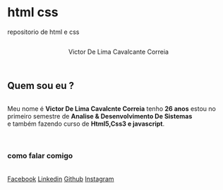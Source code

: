# html  css
 repositorio de html e css
<!DOCTYPE html>
<html lang="pt-br">
<head>
    <meta charset="UTF-8">
    <meta http-equiv="X-UA-Compatible" content="IE=edge">
    <meta name="viewport" content="width=device-width, initial-scale=1.0">
    <link rel="stylesheet" href="css/style.css">
    <link rel="shortcut icon" href="images/healder.png" type="image/x-icon">
    <title>Meu Perfil</title>
</head>
<body>
    <header>
        <img src="images/healder.png" alt="">
        <p>Victor De Lima Cavalcante Correia</p>
    </header>
    <section class="eu">             
        <div class="eu-now">
            <h1>Quem sou eu ?</h1>
            <img src="images/minha foto.png" alt="">
            <p>Meu nome é <b>Victor De Lima Cavalcnte Correia</b> tenho <b>26 anos</b>  estou no primeiro semestre de <b>Analise & Desenvolvimento De Sistemas</b><br> e também fazendo curso de <b>Html5,Css3 e javascript</b>.</p> <br>
            <h3>como falar comigo</h3><br> 
            <a href="https://web.facebook.com/vitinhofacenovo" target="_blank"><img src="images/icone-facebook.png" alt="">Facebook</a>
            <a href="https://www.linkedin.com/in/victor-cavalcante-53ab6525b/" target="_blank"><img src="images/icone-linkedin.png" alt="">Linkedin</a>
            <a href="https://github.com/vitorlimac" target="_blank"><img src="images/icone-github.png" alt="">Github</a>
            <a href="https://www.instagram.com/viictor.cavalcantee/" target="_blank"><img src="images/icone-instagram.png" alt="">Instagram</a>        
        </div>        
    </section>
</body>
</html>
